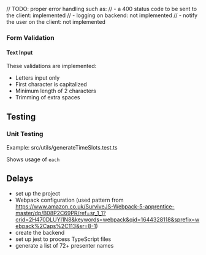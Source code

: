 // TODO: proper error handling such as:
      //  - a 400 status code to be sent to the client: implemented
      //  - logging on backend: not implemented
      //  - notify the user on the client: not implemented


### Form Validation

#### Text Input

These validations are implemented:
- Letters input only
- First character is capitalized
- Minimum length of 2 characters
- Trimming of extra spaces

## Testing

### Unit Testing

Example: src/utils/generateTimeSlots.test.ts

Shows usage of `each`

## Delays

- set up the project
- Webpack configuration (used pattern from https://www.amazon.co.uk/SurviveJS-Webpack-5-apprentice-master/dp/B08P2C69PR/ref=sr_1_1?crid=2H470DLUYI1N8&keywords=webpack&qid=1644328118&sprefix=webpack%2Caps%2C113&sr=8-1)
- create the backend
- set up jest to process TypeScript files
- generate a list of 72+ presenter names